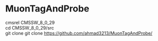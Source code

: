 # MuonTagAndProbe <br/>
cmsrel CMSSW_8_0_29  <br/>
cd CMSSW_8_0_29/src <br/>
git clone git clone https://github.com/ahmad3213/MuonTagAndProbe/ <br/>
